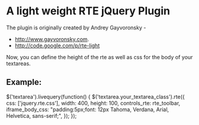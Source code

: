 # A light weight RTE jQuery Plugin

The plugin is originally created by Andrey Gayvoronsky - 

* http://www.gayvoronsky.com.
* http://code.google.com/p/rte-light

Now, you can define the height of the rte as well as css for the body of your textareas.

## Example: 

  $('textarea').livequery(function() {
    $('textarea.your_textarea_class').rte({
      css: ['jquery.rte.css'],
      width: 400,
      height: 100,
      controls_rte: rte_toolbar,
      iframe_body_css: 
        "padding:5px;font: 12px Tahoma, Verdana, Arial, Helvetica, sans-serif;",
	});
  });

